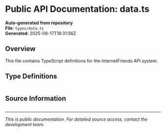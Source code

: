 # Public API Documentation: data.ts

**Auto-generated from repository**  
**File**: `types/data.ts`  
**Generated**: 2025-08-17T18:31:56Z

## Overview

This file contains TypeScript definitions for the InternetFriends API system.

## Type Definitions

```typescript

```

## Source Information

```json

```

---
*This is public documentation. For detailed source access, contact the development team.*
